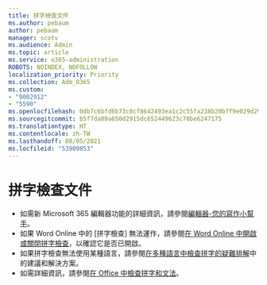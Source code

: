 ```yaml
---
title: 拼字檢查文件
ms.author: pebaum
author: pebaum
manager: scotv
ms.audience: Admin
ms.topic: article
ms.service: o365-administration
ROBOTS: NOINDEX, NOFOLLOW
localization_priority: Priority
ms.collection: Adm_O365
ms.custom:
- "9002912"
- "5590"
ms.openlocfilehash: 0db7c6bfd6b73c8cf8642493ea1c2c55fa238b20b7f9e029d290339b9b30c126
ms.sourcegitcommit: b5f7da89a650d2915dc652449623c78be6247175
ms.translationtype: HT
ms.contentlocale: zh-TW
ms.lasthandoff: 08/05/2021
ms.locfileid: "53909853"
---
```

# <a name="spell-check-documents"></a>拼字檢查文件

- 如需新 Microsoft 365 編輯器功能的詳細資訊，請參閱[編輯器-您的寫作小幫手](https://support.office.com/article/microsoft-editor-checks-grammar-and-more-in-documents-mail-and-the-web-91ecbe1b-d021-4e9e-a82e-abc4cd7163d7)。
- 如果 Word Online 中的 [拼字檢查] 無法運作，請參閱[在 Word Online 中開啟或關閉拼字檢查](https://support.office.com/article/Turn-spell-check-on-or-off-in-Word-Online-fe0b5644-10e6-4e61-b661-441bff362a84)，以確認它是否已開啟。
- 如果拼字檢查無法使用某種語言，請參閱[在多種語言中檢查拼字的疑難排解](https://support.office.com/article/troubleshoot-checking-spelling-and-grammar-in-multiple-languages-b887ad70-b15a-43f4-89bb-a41d18026e20)中的建議和解決方案。
- 如需詳細資訊，請參閱[在 Office 中檢查拼字和文法](https://support.office.com/article/check-spelling-and-grammar-in-office-5cdeced7-d81d-47de-9096-efd0ee909227)。
